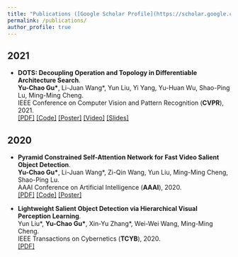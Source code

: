 ```yaml
---
title: "Publications ([Google Scholar Profile](https://scholar.google.com/citations?user=rRl1Mm0AAAAJ&hl=zh-CN))"
permalink: /publications/
author_profile: true
---
```


## 2021
* <b>DOTS: Decoupling Operation and Topology in Differentiable Architecture Search</b>. <br>
<b>Yu-Chao Gu\*</b>, Li-Juan Wang\*, Yun Liu, Yi Yang, Yu-Huan Wu, Shao-Ping Lu, Ming-Ming Cheng.  <br>
IEEE Conference on Computer Vision and Pattern Recognition (**CVPR**), 2021.<br>
[[PDF]](https://arxiv.org/pdf/2010.00969)
[[Code]](https://github.com/guyuchao/DOTS)
[[Poster]](https://github.com/guyuchao/DOTS)
[[Video]](https://github.com/guyuchao/guyuchao.github.io/blob/master/files/sources/CVPR20DOTS/00805.mp4)
[[Slides]](https://github.com/guyuchao/guyuchao.github.io/blob/master/files/sources/CVPR20DOTS/DOTSslides.pdf)

## 2020
* <b>Pyramid Constrained Self-Attention Network for Fast Video Salient Object Detection</b>. <br>
<b>Yu-Chao Gu\*</b>, Li-Juan Wang\*, Zi-Qin Wang, Yun Liu, Ming-Ming Cheng, Shao-Ping Lu.  <br>
AAAI Conference on Artificial Intelligence (**AAAI**), 2020.<br>
[[PDF]](http://mftp.mmcheng.net/Papers/20AAAI-PCSA.pdf)
[[Code]](https://github.com/guyuchao/PyramidCSA)
[[Poster]](https://github.com/guyuchao/guyuchao.github.io/blob/master/files/sources/AAAI20PCSA/aaai20poster.pptx)

* <b>Lightweight Salient Object Detection  via Hierarchical Visual Perception Learning</b>. <br>
Yun Liu\*, <b>Yu-Chao Gu\*</b>, Xin-Yu Zhang\*, Wei-Wei Wang, Ming-Ming Cheng.  <br>
IEEE Transactions on Cybernetics (**TCYB**), 2020.<br>
[[PDF]](https://ieeexplore.ieee.org/abstract/document/9285193)




